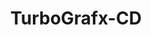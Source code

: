 ---
title: TurboGrafx-CD
shortname: 'Turbo Duo'
company: nec
logo: '<path d="M15.4954955,19.6846847 L15.4954955,44.5495495 L10.8108108,44.5495495 L10.8108108,19.6846847 L0,19.6846847 L0,15 L26.3063063,15 L26.3063063,19.6846847 L15.4954955,19.6846847 Z M42.1621622,22.9279279 L42.1621622,38.0630631 L21.6216216,38.0630631 L21.6216216,22.9279279 L26.3063063,22.9279279 L26.3063063,33.3783784 L37.4774775,33.3783784 L37.4774775,22.9279279 L42.1621622,22.9279279 Z M46.4864865,22.9279279 L69.5495495,22.9279279 L62.3423423,30.8558559 L69.5495495,38.0630631 L64.1441441,38.0630631 L56.9369369,30.8558559 L60.1801802,27.6126126 L51.1711712,27.6126126 L51.1711712,38.0630631 L46.4864865,38.0630631 L46.4864865,22.9279279 Z M71.3513514,38.0630631 L71.3513514,22.9279279 L95.1351351,22.9279279 L86.8468468,30.8558559 L95.1351351,38.0630631 L71.3513514,38.0630631 Z M82.5225225,30.8558559 L85.045045,27.6126126 L75.6756757,27.6126126 L75.6756757,33.3783784 L85.045045,33.3783784 L82.5225225,30.8558559 Z M97.2972973,38.0630631 L97.2972973,22.9279279 L117.837838,22.9279279 L117.837838,38.0630631 L97.2972973,38.0630631 Z M113.153153,33.3783784 L113.153153,27.6126126 L101.621622,27.6126126 L101.621622,33.3783784 L113.153153,33.3783784 Z M130.810811,15 L138.018018,15 L151.351351,30.1351351 L138.018018,44.5495495 L130.810811,44.5495495 L130.810811,15 Z M145.945946,30.4954955 L135.495495,20.7657658 L135.495495,39.1441441 L145.945946,30.4954955 Z M175.135135,22.9279279 L175.135135,38.0630631 L154.594595,38.0630631 L154.594595,22.9279279 L159.279279,22.9279279 L159.279279,33.3783784 L170.45045,33.3783784 L170.45045,22.9279279 L175.135135,22.9279279 Z M179.459459,38.0630631 L179.459459,22.9279279 L200,22.9279279 L200,38.0630631 L179.459459,38.0630631 Z M195.315315,33.3783784 L195.315315,27.6126126 L183.783784,27.6126126 L183.783784,33.3783784 L195.315315,33.3783784 Z" />'
disc: true
cartridge: false
color: yellow-800
order: 30
---